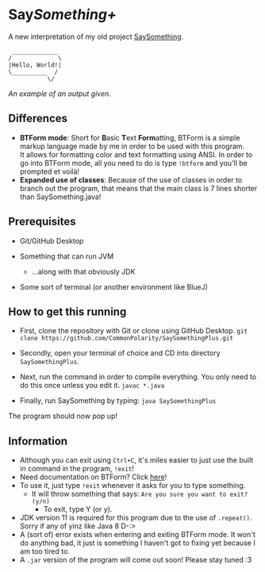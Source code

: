 # Say***Something+***
A new interpretation of my old project [SaySomething](https://github.com/CommonPolarity/SaySomething).

```
 _____________
/             \
|Hello, World!|
\__________  /
           \/  
```
 *An example of an output given.*

## Differences
- **BTForm mode**: Short for **B**asic **T**ext **Form**atting, BTForm is a simple markup language made by me in order to be used with this program.<br /> It allows for formatting color and text formatting using ANSI. In order to go into BTForm mode, all you need to do is type `!btform` and you'll be prompted et voilà!
- **Expanded use of classes**: Because of the use of classes in order to branch out the program, that means that the main class is 7 lines shorter than SaySomething.java!

## Prerequisites
- Git/GitHub Desktop
  
- Something that can run JVM
  - ...along with that obviously JDK
 
- Some sort of terminal (or another environment like BlueJ)

## How to get this running
- First, clone the repository with Git or clone using GitHub Desktop.
```git clone https://github.com/CommonPolarity/SaySomethingPlus.git```

- Secondly, open your terminal of choice and CD into directory `SaySomethingPlus`.

- Next, run the command in order to compile everything. You only need to do this once unless you edit it.
```javac *.java```

- Finally, run SaySomething by typing:
```java SaySomethingPlus```

The program should now pop up!

## Information
- Although you can exit using `Ctrl+C`, it's miles easier to just use the built in command in the program, `!exit`!
- Need documentation on BTForm? Click [here](https://github.com/CommonPolarity/BTForm)!
- To use it, just type `!exit` whenever it asks for you to type something.
  - It will throw something that says:
    ```Are you sure you want to exit? (y/n)```
      - To exit, type Y (or y).
- JDK version 11 is required for this program due to the use of `.repeat()`. Sorry if any of yinz like Java 8 D-:>
- A (sort of) error exists when entering and exiting BTForm mode. It won't do anything bad, it just is something I haven't got to fixing yet because I am too tired to.
- A `.jar` version of the program will come out soon! Please stay tuned :3 
